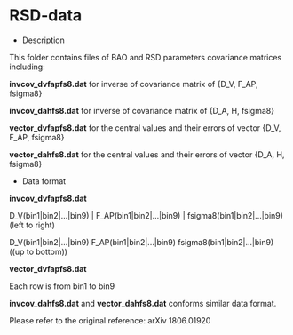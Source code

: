 # RSD-data
- Description

This folder contains files of BAO and RSD parameters covariance matrices including:

**invcov_dvfapfs8.dat** for inverse of covariance matrix of {D_V, F_AP, fsigma8}

**invcov_dahfs8.dat** for inverse of covariance matrix of {D_A, H, fsigma8}

**vector_dvfapfs8.dat** for the central values and their errors of vector {D_V, F_AP, fsigma8}

**vector_dahfs8.dat** for the central values and their errors of vector {D_A, H, fsigma8}


- Data format

**invcov_dvfapfs8.dat**

D_V(bin1|bin2|...|bin9) | F_AP(bin1|bin2|...|bin9) | fsigma8(bin1|bin2|...|bin9)(left to right)


D_V(bin1|bin2|...|bin9)
F_AP(bin1|bin2|...|bin9)
fsigma8(bin1|bin2|...|bin9)
((up to bottom))

**vector_dvfapfs8.dat** 

Each row is from bin1 to bin9

**invcov_dahfs8.dat** and **vector_dahfs8.dat** conforms similar data format.

Please refer to the original reference: arXiv 1806.01920
